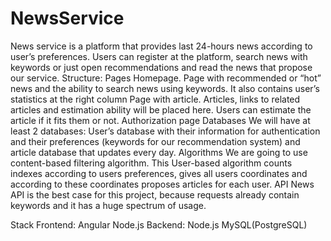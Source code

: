 # NewsService
News service is a platform that provides last 24-hours news according to user’s preferences. Users can register at the platform, search news with keywords or just open recommendations and read the news that propose our service.
Structure:
 Pages
  Homepage. Page with recommended or “hot” news and the ability to search news using keywords. It also contains user’s statistics at the right column
  Page with article. Articles, links to related articles and estimation ability will be placed here. Users can estimate the article if it fits them or not.
  Authorization page
  Databases
    We will have at least 2 databases: User’s database with their information for authentication and their preferences (keywords for our recommendation system) and article database that updates every day.
 Algorithms
     We are going to use content-based filtering algorithm. This User-based algorithm counts indexes according to users preferences, gives all users coordinates and according to these coordinates proposes articles for each user.
 API
     News API is the best case for this project, because requests already contain keywords and it has a huge spectrum of usage.


Stack
 Frontend:
  Angular
  Node.js
 Backend:
  Node.js
  MySQL(PostgreSQL)
 

